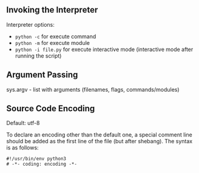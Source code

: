 ## Invoking the Interpreter

Interpreter options:
  - `python -c` for execute command
  - `python -m` for execute module
  - `python -i file.py` for execute interactive mode
      (interactive mode after running the script)

## Argument Passing
sys.argv - list with arguments (filenames, flags, commands/modules)

## Source Code Encoding
Default: utf-8

To declare an encoding other than the default one, a special comment line
should be added as the first line of the file (but after shebang).
The syntax is as follows:
```
#!/usr/bin/env python3
# -*- coding: encoding -*-
```
